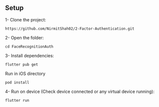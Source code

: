 

## Setup

1- Clone the project:
```
https://github.com/NirmitShah02/2-Factor-Authentication.git
```
2- Open the folder:

```
cd FaceRecognitionAuth
```
3- Install dependencies:

```
flutter pub get
```
Run in iOS directory
```
pod install
```
4- Run on device (Check device connected or any virtual device running):

```
flutter run
```




